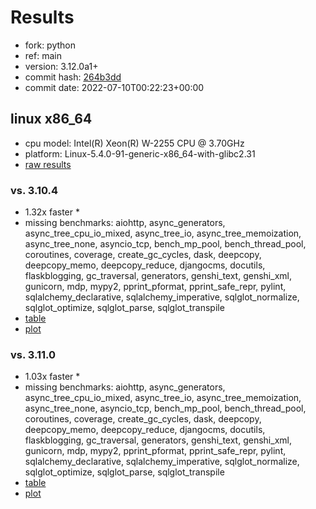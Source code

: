 # Results

- fork: python
- ref: main
- version: 3.12.0a1+
- commit hash: [264b3dd](https://github.com/python/cpython/commit/264b3dd)
- commit date: 2022-07-10T00:22:23+00:00

## linux x86_64

- cpu model: Intel(R) Xeon(R) W-2255 CPU @ 3.70GHz
- platform: Linux-5.4.0-91-generic-x86_64-with-glibc2.31
- [raw results](bm-20220710-linux-x86_64-python-main-3.12.0a1%2B-264b3dd.json)

### vs. 3.10.4

- 1.32x faster \*
- missing benchmarks: aiohttp, async_generators, async_tree_cpu_io_mixed, async_tree_io, async_tree_memoization, async_tree_none, asyncio_tcp, bench_mp_pool, bench_thread_pool, coroutines, coverage, create_gc_cycles, dask, deepcopy, deepcopy_memo, deepcopy_reduce, djangocms, docutils, flaskblogging, gc_traversal, generators, genshi_text, genshi_xml, gunicorn, mdp, mypy2, pprint_pformat, pprint_safe_repr, pylint, sqlalchemy_declarative, sqlalchemy_imperative, sqlglot_normalize, sqlglot_optimize, sqlglot_parse, sqlglot_transpile
- [table](bm-20220710-linux-x86_64-python-main-3.12.0a1%2B-264b3dd-vs-3.10.4.md)
- [plot](bm-20220710-linux-x86_64-python-main-3.12.0a1%2B-264b3dd-vs-3.10.4.png)

### vs. 3.11.0

- 1.03x faster \*
- missing benchmarks: aiohttp, async_generators, async_tree_cpu_io_mixed, async_tree_io, async_tree_memoization, async_tree_none, asyncio_tcp, bench_mp_pool, bench_thread_pool, coroutines, coverage, create_gc_cycles, dask, deepcopy, deepcopy_memo, deepcopy_reduce, djangocms, docutils, flaskblogging, gc_traversal, generators, genshi_text, genshi_xml, gunicorn, mdp, mypy2, pprint_pformat, pprint_safe_repr, pylint, sqlalchemy_declarative, sqlalchemy_imperative, sqlglot_normalize, sqlglot_optimize, sqlglot_parse, sqlglot_transpile
- [table](bm-20220710-linux-x86_64-python-main-3.12.0a1%2B-264b3dd-vs-3.11.0.md)
- [plot](bm-20220710-linux-x86_64-python-main-3.12.0a1%2B-264b3dd-vs-3.11.0.png)

